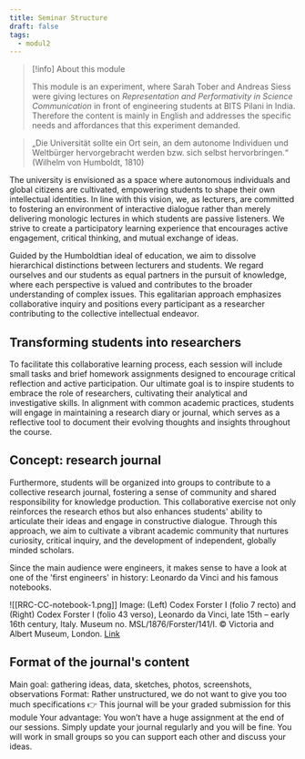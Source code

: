 ```yaml
---
title: Seminar Structure
draft: false
tags:
  - modul2
---
```


> [!info] About this module
> 
> This module is an experiment, where Sarah Tober and Andreas Siess were giving lectures on *Representation and Performativity in Science Communication* in front of engineering students at BITS Pilani in India. Therefore the content is mainly in English and addresses the specific needs and affordances that this experiment demanded. 

> „Die Universität sollte ein Ort sein, an dem autonome Individuen und Weltbürger hervorgebracht werden bzw. sich selbst hervorbringen.“ (Wilhelm von Humboldt, 1810)

The university is envisioned as a space where autonomous individuals and global citizens are cultivated, empowering students to shape their own intellectual identities. In line with this vision, we, as lecturers, are committed to fostering an environment of interactive dialogue rather than merely delivering monologic lectures in which students are passive listeners. We strive to create a participatory learning experience that encourages active engagement, critical thinking, and mutual exchange of ideas.

Guided by the Humboldtian ideal of education, we aim to dissolve hierarchical distinctions between lecturers and students. We regard ourselves and our students as equal partners in the pursuit of knowledge, where each perspective is valued and contributes to the broader understanding of complex issues. This egalitarian approach emphasizes collaborative inquiry and positions every participant as a researcher contributing to the collective intellectual endeavor.

## Transforming students into researchers
To facilitate this collaborative learning process, each session will include small tasks and brief homework assignments designed to encourage critical reflection and active participation. Our ultimate goal is to inspire students to embrace the role of researchers, cultivating their analytical and investigative skills. In alignment with common academic practices, students will engage in maintaining a research diary or journal, which serves as a reflective tool to document their evolving thoughts and insights throughout the course.

## Concept: research journal
Furthermore, students will be organized into groups to contribute to a collective research journal, fostering a sense of community and shared responsibility for knowledge production. This collaborative exercise not only reinforces the research ethos but also enhances students' ability to articulate their ideas and engage in constructive dialogue. Through this approach, we aim to cultivate a vibrant academic community that nurtures curiosity, critical inquiry, and the development of independent, globally minded scholars.

Since the main audience were engineers, it makes sense to have a look at one of the 'first engineers' in history: Leonardo da Vinci and his famous notebooks.

![[RRC-CC-notebook-1.png]]
Image: (Left) Codex Forster I (folio 7 recto) and (Right) Codex Forster I (folio 43 verso), Leonardo da Vinci, late 15th – early 16th century, Italy. Museum no. MSL/1876/Forster/141/I. © Victoria and Albert Museum, London. [Link](https://www.vam.ac.uk/articles/leonardo-da-vincis-notebooks)

## Format of the journal's content
Main goal: gathering ideas, data, sketches, photos, screenshots, observations
Format: Rather unstructured, we do not want to give you too much specifications
👉 This journal will be your graded submission for this module
Your advantage: You won’t have a huge assignment at the end of our sessions. Simply update your journal regularly and you will be fine.
You will work in small groups so you can support each other and discuss your ideas.
